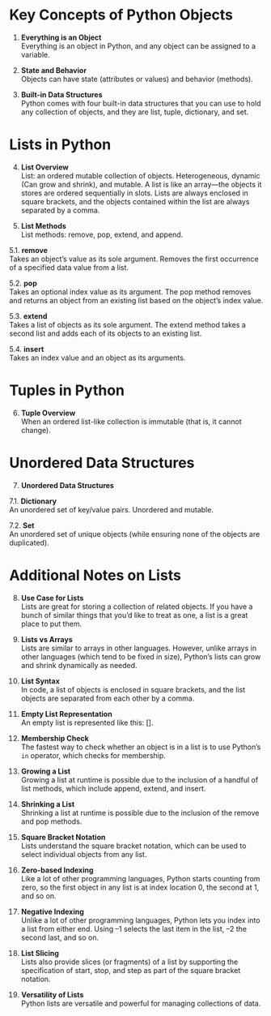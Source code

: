 # Key Concepts of Python Objects

1. **Everything is an Object**  
  Everything is an object in Python, and any object can be assigned to a variable.

2. **State and Behavior**  
  Objects can have state (attributes or values) and behavior (methods).

3. **Built-in Data Structures**  
  Python comes with four built-in data structures that you can use to hold any collection of objects, and they are list, tuple, dictionary, and set.

# Lists in Python

4. **List Overview**  
  List: an ordered mutable collection of objects. Heterogeneous, dynamic (Can grow and shrink), and mutable. A list is like an array—the objects it stores are ordered sequentially in slots. Lists are always enclosed in square brackets, and the objects contained within the list are always separated by a comma.

5. **List Methods**  
  List methods: remove, pop, extend, and append.

  5.1. **remove**  
  Takes an object’s value as its sole argument. Removes the first occurrence of a specified data value from a list.

  5.2. **pop**  
  Takes an optional index value as its argument. The pop method removes and returns an object from an existing list based on the object’s index value.

  5.3. **extend**  
  Takes a list of objects as its sole argument. The extend method takes a second list and adds each of its objects to an existing list.

  5.4. **insert**  
  Takes an index value and an object as its arguments.

# Tuples in Python

6. **Tuple Overview**  
  When an ordered list-like collection is immutable (that is, it cannot change).

# Unordered Data Structures

7. **Unordered Data Structures**  

  7.1. **Dictionary**  
  An unordered set of key/value pairs. Unordered and mutable.

  7.2. **Set**  
  An unordered set of unique objects (while ensuring none of the objects are duplicated).

# Additional Notes on Lists

8. **Use Case for Lists**  
  Lists are great for storing a collection of related objects. If you have a bunch of similar things that you’d like to treat as one, a list is a great place to put them.

9. **Lists vs Arrays**  
  Lists are similar to arrays in other languages. However, unlike arrays in other languages (which tend to be fixed in size), Python’s lists can grow and shrink dynamically as needed.

10. **List Syntax**  
   In code, a list of objects is enclosed in square brackets, and the list objects are separated from each other by a comma.

11. **Empty List Representation**  
   An empty list is represented like this: [].

12. **Membership Check**  
   The fastest way to check whether an object is in a list is to use Python’s `in` operator, which checks for membership.

13. **Growing a List**  
   Growing a list at runtime is possible due to the inclusion of a handful of list methods, which include append, extend, and insert.

14. **Shrinking a List**  
   Shrinking a list at runtime is possible due to the inclusion of the remove and pop methods.

15. **Square Bracket Notation**  
   Lists understand the square bracket notation, which can be used to select individual objects from any list.

16. **Zero-based Indexing**  
   Like a lot of other programming languages, Python starts counting from zero, so the first object in any list is at index location 0, the second at 1, and so on.

17. **Negative Indexing**  
   Unlike a lot of other programming languages, Python lets you index into a list from either end. Using –1 selects the last item in the list, –2 the second last, and so on.

18. **List Slicing**  
   Lists also provide slices (or fragments) of a list by supporting the specification of start, stop, and step as part of the square bracket notation.

19. **Versatility of Lists**  
   Python lists are versatile and powerful for managing collections of data.